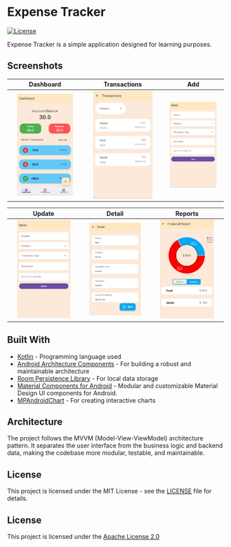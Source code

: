 # Expense Tracker

[![License](https://img.shields.io/badge/License-Apache%202.0-blue.svg)](https://opensource.org/licenses/Apache-2.0)


Expense Tracker is a simple application designed for learning purposes.

## Screenshots

| Dashboard          | Transactions          | Add                |
|:--------------------:|:-----------------------:|:--------------------:|
| <img src="/art/dashboard.png" width=80% height=80%> |<img src="art/Transaction.png"  width=80% height=80%> | <img src="/art/Add.png"  width=85% height=85%> |

| Update             | Detail             | Reports            | 
|:--------------------:|:--------------------:|:--------------------:|
| <img src="/art/Update.png"  width=80% height=80%> | <img src="/art/Detail.png" width=80% height=80%> | <img src="/art/Report.png"  width=80% height=80%> 

## Built With

- [Kotlin](https://kotlinlang.org/) - Programming language used
- [Android Architecture Components](https://developer.android.com/topic/libraries/architecture) - For building a robust and maintainable architecture
- [Room Persistence Library](https://developer.android.com/topic/libraries/architecture/room) - For local data storage
- [Material Components for Android](https://github.com/material-components/material-components-android) - Modular and customizable Material Design UI components for Android.
- [MPAndroidChart](https://github.com/PhilJay/MPAndroidChart) - For creating interactive charts

## Architecture

The project follows the MVVM (Model-View-ViewModel) architecture pattern. It separates the user interface from the business logic and backend data, making the codebase more modular, testable, and maintainable.

## License

This project is licensed under the MIT License - see the [LICENSE](LICENSE) file for details.

## License
This project is licensed under the [Apache License 2.0](https://choosealicense.com/licenses/apache-2.0/)

